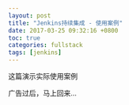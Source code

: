 ```yaml
---
layout: post
title: "Jenkins持续集成 - 使用案例"
date: 2017-03-25 09:32:16 +0800
toc: true
categories: fullstack
tags: [jenkins]
---
```


这篇演示实际使用案例

广告过后，马上回来...
